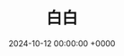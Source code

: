 ---
archive: false
category: 猫档案
comments_disable: false
date: 2024-10-12 00:00:00 +0000
image_lazy_loader_on: true
image_viewer_on: false
img: /assets/upload/封面图/白白.jpg
lng_pair: id_2024-10-12--205959_白白
meta_modify_date: 2024-10-12 21:00:01 +0800
on_site_search_exclude: false
published: true
search_engine_exclude: false
tags:
- 嘉定校区
title: 白白
auto_translate: true
---